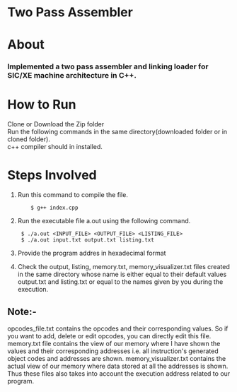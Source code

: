 
# Two Pass Assembler
# About
### Implemented a two pass assembler and linking loader for SIC/XE machine architecture in C++.
# How to Run
Clone or Download the Zip folder<br/>
Run the following commands in the same directory(downloaded folder or in cloned folder).<br/>
c++ compiler should in installed.

# Steps Involved

1. Run this command to compile the file.
     ``` 
         $ g++ index.cpp
     ```

2. Run the executable file a.out using the following command.
   ``` 
    $ ./a.out <INPUT_FILE> <OUTPUT_FILE> <LISTING_FILE> 
    $ ./a.out input.txt output.txt listing.txt    
   ```
3. Provide the program addres in hexadecimal format 

4. Check the output, listing, memory.txt, memory_visualizer.txt files created in the same directory whose name is either equal to their default values
        output.txt and listing.txt or equal to the names given by you during the execution.

## Note:-
opcodes_file.txt contains the opcodes and their corresponding values. So if you want to add, delete or edit opcodes, you can directly edit this file.
memory.txt file contains the view of our memory where I have shown the values and their corresponding addresses i.e. all instruction's generated object codes and addresses are shown.
memory_visualizer.txt contains the actual view of our memory where data stored at all the addresses is shown.
Thus these files also takes into account the execution address related to our program.
